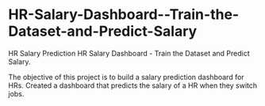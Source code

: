 # HR-Salary-Dashboard--Train-the-Dataset-and-Predict-Salary
HR Salary Prediction
HR Salary Dashboard - Train the Dataset and Predict Salary.

The objective of this project is to build a salary prediction dashboard for HRs. Created a dashboard that predicts the salary of a HR when  they switch jobs.
